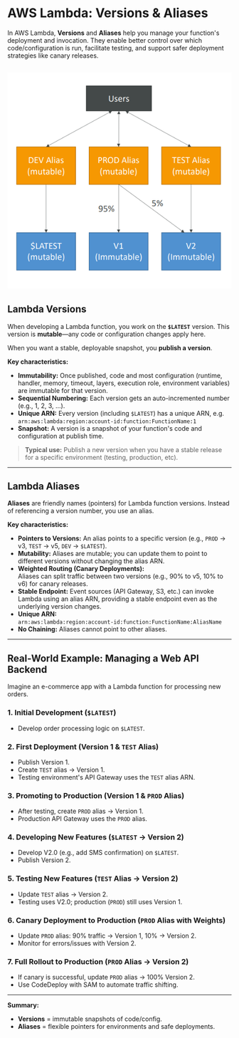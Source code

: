 # AWS Lambda: Versions & Aliases

In AWS Lambda, **Versions** and **Aliases** help you manage your function's deployment and invocation. They enable better control over which code/configuration is run, facilitate testing, and support safer deployment strategies like canary releases.

![alt text](../resource/image.png)
---

## Lambda Versions

When developing a Lambda function, you work on the **`$LATEST`** version. This version is **mutable**—any code or configuration changes apply here.

When you want a stable, deployable snapshot, you **publish a version**.

**Key characteristics:**

- **Immutability:** Once published, code and most configuration (runtime, handler, memory, timeout, layers, execution role, environment variables) are immutable for that version.
- **Sequential Numbering:** Each version gets an auto-incremented number (e.g., 1, 2, 3, ...).
- **Unique ARN:** Every version (including `$LATEST`) has a unique ARN, e.g.  
  `arn:aws:lambda:region:account-id:function:FunctionName:1`
- **Snapshot:** A version is a snapshot of your function's code and configuration at publish time.

> **Typical use:** Publish a new version when you have a stable release for a specific environment (testing, production, etc).

---

## Lambda Aliases

**Aliases** are friendly names (pointers) for Lambda function versions. Instead of referencing a version number, you use an alias.

**Key characteristics:**

- **Pointers to Versions:** An alias points to a specific version (e.g., `PROD` → v3, `TEST` → v5, `DEV` → `$LATEST`).
- **Mutability:** Aliases are mutable; you can update them to point to different versions without changing the alias ARN.
- **Weighted Routing (Canary Deployments):**  
  Aliases can split traffic between two versions (e.g., 90% to v5, 10% to v6) for canary releases.
- **Stable Endpoint:** Event sources (API Gateway, S3, etc.) can invoke Lambda using an alias ARN, providing a stable endpoint even as the underlying version changes.
- **Unique ARN:**  
  `arn:aws:lambda:region:account-id:function:FunctionName:AliasName`
- **No Chaining:** Aliases cannot point to other aliases.

---

## Real-World Example: Managing a Web API Backend

Imagine an e-commerce app with a Lambda function for processing new orders.

### 1. Initial Development (`$LATEST`)
- Develop order processing logic on `$LATEST`.

### 2. First Deployment (Version 1 & `TEST` Alias)
- Publish Version 1.
- Create `TEST` alias → Version 1.
- Testing environment's API Gateway uses the `TEST` alias ARN.

### 3. Promoting to Production (Version 1 & `PROD` Alias)
- After testing, create `PROD` alias → Version 1.
- Production API Gateway uses the `PROD` alias.

### 4. Developing New Features (`$LATEST` → Version 2)
- Develop V2.0 (e.g., add SMS confirmation) on `$LATEST`.
- Publish Version 2.

### 5. Testing New Features (`TEST` Alias → Version 2)
- Update `TEST` alias → Version 2.
- Testing uses V2.0; production (`PROD`) still uses Version 1.

### 6. Canary Deployment to Production (`PROD` Alias with Weights)
- Update `PROD` alias: 90% traffic → Version 1, 10% → Version 2.
- Monitor for errors/issues with Version 2.

### 7. Full Rollout to Production (`PROD` Alias → Version 2)
- If canary is successful, update `PROD` alias → 100% Version 2.
- Use CodeDeploy with SAM to automate traffic shifting.

---

**Summary:**  
- **Versions** = immutable snapshots of code/config.
- **Aliases** = flexible pointers for environments and safe deployments.

